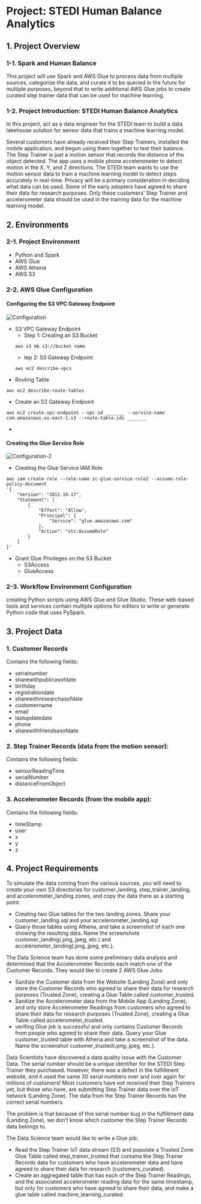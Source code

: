 # Project: STEDI Human Balance Analytics

## 1. Project Overview

### 1-1. Spark and Human Balance

This project will use Spark and AWS Glue to process data from multiple sources, categorize the data, and curate it to be queried in the future for multiple purposes, beyond that to write additional AWS Glue jobs to create curated step trainer data that can be used for machine learning.

### 1-2. Project Introduction: STEDI Human Balance Analytics

In this project, act as a data engineer for the STEDI team to build a data lakehouse solution for sensor data that trains a machine learning model.

Several customers have already received their Step Trainers, installed the mobile application, and begun using them together to test their balance. The Step Trainer is just a motion sensor that records the distance of the object detected. The app uses a mobile phone accelerometer to detect motion in the X, Y, and Z directions. The STEDI team wants to use the motion sensor data to train a machine learning model to detect steps accurately in real-time. Privacy will be a primary consideration in deciding what data can be used. Some of the early adopters have agreed to share their data for research purposes. Only these customers’ Step Trainer and accelerometer data should be used in the training data for the machine learning model.

## 2. Environments

### 2-1. Project Environment

- Python and Spark
- AWS Glue
- AWS Athena
- AWS S3

### 2-2. AWS Glue Configuration

#### Configuring the S3 VPC Gateway Endpoint

![Configuration](.img/c3-l3-03.png)

- S3 VPC Gateway Endpoint
	- Step 1: Creating an S3 Bucket
	```
	aws s3 mb s3://bucket name
	```
	- tep 2: S3 Gateway Endpoint
	```
	aws ec2 describe-vpcs
	```
- Routing Table
```
aws ec2 describe-route-tables
```
- Create an S3 Gateway Endpoint
```
aws ec2 create-vpc-endpoint --vpc-id _______ --service-name 
com.amazonaws.us-east-1.s3 --route-table-ids _______
```
- 

#### Creating the Glue Service Role

![Configuration-2](./limg/c3-l3-02.png)

- Creating the Glue Service IAM Role
```
aws iam create-role --role-name zc-glue-service-role2 --assume-role-policy-document 
'{
    "Version": "2012-10-17",
    "Statement": [
        {
            "Effect": "Allow",
            "Principal": {
                "Service": "glue.amazonaws.com"
            },
            "Action": "sts:AssumeRole"
        }
    ]
}'
```
- Grant Glue Privileges on the S3 Bucket
	- S3Access
	- GlueAccess

### 2-3. Workflow Environment Configuration

creating Python scripts using AWS Glue and Glue Studio. These web-based tools and services contain multiple options for editors to write or generate Python code that uses PySpark. 

## 3. Project Data

### **1. Customer Records**

Contains the following fields:

- serialnumber
- sharewithpublicasofdate
- birthday
- registrationdate
- sharewithresearchasofdate
- customername
- email
- lastupdatedate
- phone
- sharewithfriendsasofdate

### **2. Step Trainer Records (data from the motion sensor):**

Contains the following fields:

- sensorReadingTime
- serialNumber
- distanceFromObject

### **3. Accelerometer Records (from the mobile app):**

Contains the following fields:

- timeStamp
- user
- x
- y
- z

## 4. Project Requirements

To simulate the data coming from the various sources, you will need to create your own S3 directories for customer_landing, step_trainer_landing, and accelerometer_landing zones, and copy the data there as a starting point.

- Creating two Glue tables for the two landing zones. Share your customer_landing.sql and your accelerometer_landing.sql
- Query those tables using Athena, and take a screenshot of each one showing the resulting data. Name the screenshots customer_landing(.png,.jpeg, etc.) and accelerometer_landing(.png,.jpeg, etc.).

The Data Science team has done some preliminary data analysis and determined that the Accelerometer Records each match one of the Customer Records. They would like to create 2 AWS Glue Jobs:

- Sanitize the Customer data from the Website (Landing Zone) and only store the Customer Records who agreed to share their data for research purposes (Trusted Zone), creating a Glue Table called customer_trusted.
- Sanitize the Accelerometer data from the Mobile App (Landing Zone), and only store Accelerometer Readings from customers who agreed to share their data for research purposes (Trusted Zone), creating a Glue Table called accelerometer_trusted.
- verifing Glue job is successful and only contains Customer Records from people who agreed to share their data. Query your Glue customer_trusted table with Athena and take a screenshot of the data. Name the screenshot customer_trusted(.png,.jpeg, etc.).

Data Scientists have discovered a data quality issue with the Customer Data. The serial number should be a unique identifier for the STEDI Step Trainer they purchased. However, there was a defect in the fulfillment website, and it used the same 30 serial numbers over and over again for millions of customers! Most customers have not received their Step Trainers yet, but those who have, are submitting Step Trainer data over the IoT network (Landing Zone). The data from the Step Trainer Records has the correct serial numbers.

The problem is that because of this serial number bug in the fulfillment data (Landing Zone), we don’t know which customer the Step Trainer Records data belongs to.

The Data Science team would like to write a Glue job:

- Read the Step Trainer IoT data stream (S3) and populate a Trusted Zone Glue Table called step_trainer_trusted that contains the Step Trainer Records data for customers who have accelerometer data and have agreed to share their data for research (customers_curated).
- Create an aggregated table that has each of the Step Trainer Readings, and the associated accelerometer reading data for the same timestamp, but only for customers who have agreed to share their data, and make a glue table called machine_learning_curated.




